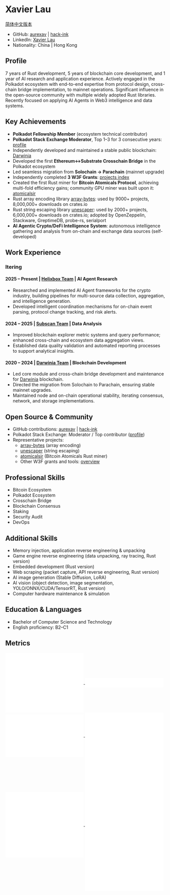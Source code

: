 # Xavier Lau

[简体中文版本](./README_zh-CN.md)

- GitHub: [aurexav](https://github.com/aurexav) | [hack-ink](https://github.com/hack-ink)  
- LinkedIn: [Xavier Lau](https://www.linkedin.com/in/xavier-lau-b0655310a)  
- Nationality: China | Hong Kong

## Profile

7 years of Rust development, 5 years of blockchain core development, and 1 year of AI research and application experience. Actively engaged in the Polkadot ecosystem with end-to-end expertise from protocol design, cross-chain bridge implementation, to mainnet operations. Significant influence in the open-source community with multiple widely adopted Rust libraries. Recently focused on applying AI Agents in Web3 intelligence and data systems.

## Key Achievements

- **Polkadot Fellowship Member** (ecosystem technical contributor)
- **Polkadot Stack Exchange Moderator**, Top 1–3 for 3 consecutive years: [profile](https://substrate.stackexchange.com/users/251/aurexav)
- Independently developed and maintained a stable public blockchain: [Darwinia](https://github.com/darwinia-network/darwinia)
- Developed the first **Ethereum↔Substrate Crosschain Bridge** in the Polkadot ecosystem
- Led seamless migration from **Solochain → Parachain** (mainnet upgrade)
- Independently completed **3 W3F Grants**: [projects index](https://github.com/hack-ink)
- Created the first Rust miner for **Bitcoin Atomicals Protocol**, achieving multi-fold efficiency gains; community GPU miner was built upon it: [atomicalsir](https://github.com/hack-ink/atomicalsir)
- Rust array encoding library [array-bytes](https://github.com/hack-ink/array-bytes): used by 9000+ projects, 8,000,000+ downloads on crates.io
- Rust string escaping library [unescaper](https://github.com/hack-ink/unescaper): used by 2000+ projects, 6,000,000+ downloads on crates.io; adopted by OpenZeppelin, Stackware, GreptimeDB, probe-rs, serialport
- **AI Agentic Crypto/DeFi Intelligence System**: autonomous intelligence gathering and analysis from on-chain and exchange data sources (self-developed)

## Work Experience

### Itering

#### 2025 – Present | [Helixbox Team](https://github.com/helixbox) | AI Agent Research

- Researched and implemented AI Agent frameworks for the crypto industry, building pipelines for multi-source data collection, aggregation, and intelligence generation.
- Developed intelligent coordination mechanisms for on-chain event parsing, protocol change tracking, and risk alerts.

#### 2024 – 2025 | [Subscan Team](https://github.com/subscan-explorer) | Data Analysis

- Improved blockchain explorer metric systems and query performance; enhanced cross-chain and ecosystem data aggregation views.
- Established data quality validation and automated reporting processes to support analytical insights.

#### 2020 – 2024 | [Darwinia Team](https://github.com/darwinia-network) | Blockchain Development

- Led core module and cross-chain bridge development and maintenance for [Darwinia](https://github.com/darwinia-network/darwinia) blockchain.
- Directed the migration from Solochain to Parachain, ensuring stable mainnet upgrades.
- Maintained node and on-chain operational stability, iterating consensus, network, and storage implementations.

## Open Source & Community

- GitHub contributions: [aurexav](https://github.com/aurexav) | [hack-ink](https://github.com/hack-ink)
- Polkadot Stack Exchange: Moderator / Top contributor ([profile](https://substrate.stackexchange.com/users/251/aurexav))
- Representative projects:
  - [array-bytes](https://github.com/hack-ink/array-bytes) (array encoding)
  - [unescaper](https://github.com/hack-ink/unescaper) (string escaping)
  - [atomicalsir](https://github.com/hack-ink/atomicalsir) (Bitcoin Atomicals Rust miner)
  - Other W3F grants and tools: [overview](https://github.com/hack-ink)

## Professional Skills

- Bitcoin Ecosystem
- Polkadot Ecosystem
- Crosschain Bridge
- Blockchain Consensus
- Staking
- Security Audit
- DevOps

## Additional Skills

- Memory injection, application reverse engineering & unpacking
- Game engine reverse engineering (data unpacking, ray tracing, Rust version)
- Embedded development (Rust version)
- Web scraping (packet capture, API reverse engineering, Rust version)
- AI image generation (Stable Diffusion, LoRA)
- AI vision (object detection, image segmentation, YOLO/ONNX/CUDA/TensorRT, Rust version)
- Computer hardware maintenance & simulation

## Education & Languages

- Bachelor of Computer Science and Technology
- English proficiency: B2–C1

## Metrics

<a href="https://github.com/AurevoirXavier">
  <img align="center" alt="base" width="49%" src="./metrics.base.svg"/>
</a>
<a href="https://github.com/AurevoirXavier">
  <img align="center" alt="isocalendar" width="49%" src="./metrics.plugin.isocalendar.fullyear.svg"/>
</a>
<a href="https://github.com/AurevoirXavier">
  <img align="center" alt="languages" width="49%" src="./metrics.plugin.languages.indepth.svg"/>
</a>
<a href="https://github.com/AurevoirXavier">
  <img align="center" alt="habits" width="49%" src="./metrics.plugin.habits.facts.svg"/>
</a>
<a href="https://github.com/AurevoirXavier">
  <img align="center" alt="notable" width="49%" src="./metrics.plugin.notable.indepth.svg"/>
</a>
<a href="https://github.com/AurevoirXavier">
  <img align="center" alt="activity" width="49%" src="./metrics.plugin.activity.svg"/>
</a>
